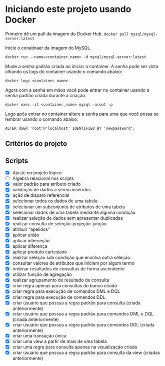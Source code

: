 # Iniciando este projeto usando Docker

Primeiro dê um pull da imagem do Docker Hub.
`docker pull mysql/mysql-server:latest`

Inicie o conatinaer da imagem do MySQL.

`docker run --name=<container_name> -d mysql/mysql-server:latest`

Mude a senha padrão criada ao iniciar o container. A senha pode ser vista olhando os logs do container usando o comando abaixo:

`docker logs <container_name>`

Agora com a senha em mãos você pode entrar no container usando a senha padrão criada durante a criação.

`docker exec -it <container_name> mysql -uroot -p`

Logo após entrar no container altere a senha para uma que você possa se lembrar usando o comando abaixo:

`ALTER USER 'root'@'localhost' IDENTIFIED BY 'newpassword';`

## Critérios do projeto

## Scripts
- [x] Ajuste no projeto lógico
- [ ] Algebra relacional nos scripts
- [x] valor padrão para atributo criado
- [x] validação de dados a serem inseridos
- [x] ação de disparo referencial
- [x] selecionar todos os dados de uma tabela
- [x] selecionar um subconjunto de atributos de uma tabela
- [x] selecionar dados de uma tabela mediante alguma condição
- [x] realizar seleção de dados sem apresentar duplicadas
- [x] realizar consulta de seleção-projeção-junção
- [x] atribuir “apelidos”
- [x] aplicar união
- [x] aplicar interseção
- [x] aplicar diferença
- [x] aplicar produto cartesiano
- [x] realizar seleção sob condição que envolva outra seleção
- [x] consultar valores de atributos que iniciem por algum termo
- [x] ordenar resultados de consultas de forma ascendente
- [x] utilizar função de agregação
- [x] realizar agrupamento de resultado de consulta
- [x] criar regra apenas para consultas do banco criado
- [x] criar regra para execução de comandos DML e DQL
- [x] criar regra para execução de comandos DDL
- [x] criar usuário que possua a regra padrão para consulta (criada anteriormente)
- [x] criar usuário que possua a regra padrão para comandos DML e DQL (criada anteriormente)
- [x] criar usuário que possua a regra padrão para comandos DDL (criada anteriormente)
- [x] criar uma transação única
- [x] criar uma view a partir de mais de uma tabela
- [x] criar uma regra para consulta apenas na visualização criada
- [x] criar usuário que possua a regra padrão para consulta da view (criadas anteriormente)

